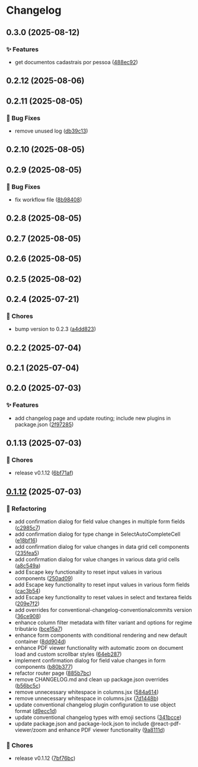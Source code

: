 # Changelog

## 0.3.0 (2025-08-12)

### ✨ Features

* get documentos cadastrais por pessoa ([488ec92](https://github.com/oondemand/central-oondemand-frontend/commit/488ec92102c27600590896e773ae392de957c7fe))

## 0.2.12 (2025-08-06)

## 0.2.11 (2025-08-05)

### 🐛 Bug Fixes

* remove unused log ([db39c13](https://github.com/oondemand/central-oondemand-frontend/commit/db39c13e464192a090a8d175a79cb7a9ceccba04))

## 0.2.10 (2025-08-05)

## 0.2.9 (2025-08-05)

### 🐛 Bug Fixes

* fix workflow file ([8b98408](https://github.com/oondemand/central-oondemand-frontend/commit/8b9840869192cf80bc9aa22b8abdf89c99229837))

## 0.2.8 (2025-08-05)

## 0.2.7 (2025-08-05)

## 0.2.6 (2025-08-05)

## 0.2.5 (2025-08-02)

## 0.2.4 (2025-07-21)

### 🔧 Chores

* bump version to 0.2.3 ([a4dd823](https://github.com/oondemand/central-oondemand-frontend/commit/a4dd8234632557477e17d84ed8165e948db2f2e6))

## 0.2.2 (2025-07-04)

## 0.2.1 (2025-07-04)

## 0.2.0 (2025-07-03)

### ✨ Features

* add changelog page and update routing; include new plugins in package.json ([2f97285](https://github.com/oondemand/central-oondemand-frontend/commit/2f97285d5ea3088efbf78be2c55ed2cba763942b))

## 0.1.13 (2025-07-03)

### 🔧 Chores

- release v0.1.12 ([6bf71af](https://github.com/oondemand/central-oondemand-frontend/commit/6bf71af9e59302e646a882f28e8ed7a9b7d2a96c))

## [0.1.12](https://github.com/oondemand/central-oondemand-frontend/compare/0.1.11...0.1.12) (2025-07-03)

### 🔨 Refactoring

- add confirmation dialog for field value changes in multiple form fields ([c2985c7](https://github.com/oondemand/central-oondemand-frontend/commit/c2985c77aa2e4ee6076120d06524b5c78b42c72f))
- add confirmation dialog for type change in SelectAutoCompleteCell ([e18bf16](https://github.com/oondemand/central-oondemand-frontend/commit/e18bf16e20d1a3d3cbb7aefa4728e6350164ec63))
- add confirmation dialog for value changes in data grid cell components ([235fea5](https://github.com/oondemand/central-oondemand-frontend/commit/235fea5662ea09610d7c59eacfc6dad4c67e698f))
- add confirmation dialog for value changes in various data grid cells ([a8c549a](https://github.com/oondemand/central-oondemand-frontend/commit/a8c549a40850bf3eadb28cca4dd3e84b0f1be2e9))
- add Escape key functionality to reset input values in various components ([250ad09](https://github.com/oondemand/central-oondemand-frontend/commit/250ad090345c9712d50db627498dfc9ea47d3fe7))
- add Escape key functionality to reset input values in various form fields ([cac3b54](https://github.com/oondemand/central-oondemand-frontend/commit/cac3b547dc5c7400be28c0c1475d1356db7a36de))
- add Escape key functionality to reset values in select and textarea fields ([209e7f2](https://github.com/oondemand/central-oondemand-frontend/commit/209e7f23f39d84acc5d0f1d78240e2efdcf45a80))
- add overrides for conventional-changelog-conventionalcommits version ([36ce908](https://github.com/oondemand/central-oondemand-frontend/commit/36ce9084877ad4642acb8d18c12665ace126f99e))
- enhance column filter metadata with filter variant and options for regime tributário ([bce15a7](https://github.com/oondemand/central-oondemand-frontend/commit/bce15a7d650cb70bba101d52d26a17e62789962e))
- enhance form components with conditional rendering and new default container ([8dd904d](https://github.com/oondemand/central-oondemand-frontend/commit/8dd904d66d1847bb2d65531fb36df1e814521754))
- enhance PDF viewer functionality with automatic zoom on document load and custom scrollbar styles ([64eb287](https://github.com/oondemand/central-oondemand-frontend/commit/64eb287708f01c0cf7100e2968c67a06b4eb1824))
- implement confirmation dialog for field value changes in form components ([b80b377](https://github.com/oondemand/central-oondemand-frontend/commit/b80b37722d7cac52042dbd7afadb794b8c72f768))
- refactor router page ([885b7bc](https://github.com/oondemand/central-oondemand-frontend/commit/885b7bc93e0ac834c3587d88cb80780c9ca03a9a))
- remove CHANGELOG.md and clean up package.json overrides ([b56bc5c](https://github.com/oondemand/central-oondemand-frontend/commit/b56bc5c9ed47cea8e11a7753cf130e9b0bf33d69))
- remove unnecessary whitespace in columns.jsx ([584a614](https://github.com/oondemand/central-oondemand-frontend/commit/584a614e98899222b4f99526a0c2496e5a4cd51e))
- remove unnecessary whitespace in columns.jsx ([7d1448b](https://github.com/oondemand/central-oondemand-frontend/commit/7d1448bb5b5c756bede8e210c1b39f0814fa4aef))
- update conventional changelog plugin configuration to use object format ([d9ecc1d](https://github.com/oondemand/central-oondemand-frontend/commit/d9ecc1d644c47b4b0be6c512006082d181be4207))
- update conventional changelog types with emoji sections ([341bcce](https://github.com/oondemand/central-oondemand-frontend/commit/341bcce607c54cc58f6e8eab78456e0f25a283fb))
- update package.json and package-lock.json to include @react-pdf-viewer/zoom and enhance PDF viewer functionality ([9a8111d](https://github.com/oondemand/central-oondemand-frontend/commit/9a8111df5dde12e6f0590f3f7350915ead842d63))

### 🔧 Chores

- release v0.1.12 ([7bf76bc](https://github.com/oondemand/central-oondemand-frontend/commit/7bf76bc6b0de5b4134e7aa61c271d7516b202976))
